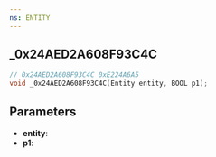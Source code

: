 ```yaml
---
ns: ENTITY
---
```

## _0x24AED2A608F93C4C

```c
// 0x24AED2A608F93C4C 0xE224A6A5
void _0x24AED2A608F93C4C(Entity entity, BOOL p1);
```

## Parameters
* **entity**:
* **p1**:

